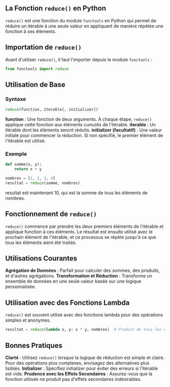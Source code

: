 ## La Fonction ```reduce()``` en Python

```reduce()``` est une fonction du module ```functools``` en Python qui permet de réduire un itérable à une seule valeur en appliquant de manière répétée une fonction à ses éléments.

## Importation de ```reduce()```
Avant d'utiliser ```reduce()```, il faut l'importer depuis le module ```functools``` :

```python
from functools import reduce
```

## Utilisation de Base

### Syntaxe

```python
reduce(function, iterable[, initializer])
```

**function** : Une fonction de deux arguments. À chaque étape, ```reduce()``` applique cette fonction aux éléments cumulés de l'itérable.
**iterable** : Un itérable dont les éléments seront réduits.
**initializer (facultatif)** : Une valeur initiale pour commencer la réduction. Si non spécifié, le premier élément de l'itérable est utilisé.

### Exemple

```python
def somme(x, y):
    return x + y

nombres = [1, 2, 3, 4]
resultat = reduce(somme, nombres)
```

resultat est maintenant 10, qui est la somme de tous les éléments de nombres.

## Fonctionnement de ```reduce()```

```reduce()``` commence par prendre les deux premiers éléments de l'itérable et applique function à ces éléments.
Le résultat est ensuite utilisé avec le prochain élément de l'itérable, et ce processus se répète jusqu'à ce que tous les éléments aient été traités.

## Utilisations Courantes

**Agrégation de Données** : Parfait pour calculer des sommes, des produits, et d'autres agrégations.
**Transformation et Réduction** : Transforme un ensemble de données en une seule valeur basée sur une logique personnalisée.

## Utilisation avec des Fonctions Lambda

```reduce()``` est souvent utilisé avec des fonctions lambda pour des opérations simples et anonymes.

```python
resultat = reduce(lambda x, y: x * y, nombres)  # Produit de tous les éléments
```

## Bonnes Pratiques

**Clarté** : Utilisez ```reduce()``` lorsque la logique de réduction est simple et claire. Pour des opérations plus complexes, envisagez des alternatives plus lisibles.
**Initializer** : Spécifiez initializer pour éviter des erreurs si l'itérable est vide.
**Prudence avec les Effets Secondaires** : Assurez-vous que la fonction utilisée ne produit pas d'effets secondaires indésirables.
